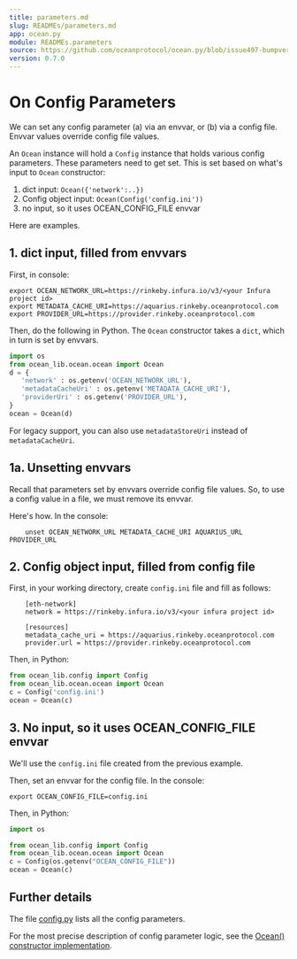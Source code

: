 ```yaml
---
title: parameters.md
slug: READMEs/parameters.md
app: ocean.py
module: READMEs.parameters
source: https://github.com/oceanprotocol/ocean.py/blob/issue497-bumpversion-to-v0.7.0/READMEs/parameters.md
version: 0.7.0
---
```

<!--
Copyright 2021 Ocean Protocol Foundation
SPDX-License-Identifier: Apache-2.0
-->

# On Config Parameters

We can set any config parameter (a) via an envvar, or (b) via a config file. Envvar values override config file values.

An `Ocean` instance will hold a `Config` instance that holds various config parameters. These parameters need to get set. This is set based on what's input to `Ocean` constructor:

1.  dict input: `Ocean({'network':..})`
2.  Config object input: `Ocean(Config('config.ini'))`
3.  no input, so it uses OCEAN_CONFIG_FILE envvar

Here are examples.

## 1. dict input, filled from envvars

First, in console:

```console
export OCEAN_NETWORK_URL=https://rinkeby.infura.io/v3/<your Infura project id>
export METADATA_CACHE_URI=https://aquarius.rinkeby.oceanprotocol.com
export PROVIDER_URL=https://provider.rinkeby.oceanprotocol.com
```

Then, do the following in Python. The `Ocean` constructor takes a `dict`, which in turn is set by envvars.

```python
import os
from ocean_lib.ocean.ocean import Ocean
d = {
   'network' : os.getenv('OCEAN_NETWORK_URL'),
   'metadataCacheUri' : os.getenv('METADATA_CACHE_URI'),
   'providerUri' : os.getenv('PROVIDER_URL'),
}
ocean = Ocean(d)
```
For legacy support, you can also use `metadataStoreUri` instead of `metadataCacheUri`.

## 1a. Unsetting envvars

Recall that parameters set by envvars override config file values. So, to use a config value in a file, we must remove its envvar.

Here's how. In the console:

```console
    unset OCEAN_NETWORK_URL METADATA_CACHE_URI AQUARIUS_URL PROVIDER_URL
```

## 2. Config object input, filled from config file

First, in your working directory, create `config.ini` file and fill as follows:

```console
    [eth-network]
    network = https://rinkeby.infura.io/v3/<your infura project id>

    [resources]
    metadata_cache_uri = https://aquarius.rinkeby.oceanprotocol.com
    provider.url = https://provider.rinkeby.oceanprotocol.com
```

Then, in Python:

```python
from ocean_lib.config import Config
from ocean_lib.ocean.ocean import Ocean
c = Config('config.ini')
ocean = Ocean(c)
```

## 3. No input, so it uses OCEAN_CONFIG_FILE envvar

We'll use the `config.ini` file created from the previous example.

Then, set an envvar for the config file. In the console:

```console
export OCEAN_CONFIG_FILE=config.ini
```

Then, in Python:

```python
import os

from ocean_lib.config import Config
from ocean_lib.ocean.ocean import Ocean
c = Config(os.getenv("OCEAN_CONFIG_FILE"))
ocean = Ocean(c)
```

## Further details

The file [config.py](https://github.com/oceanprotocol/ocean.py/blob/main/ocean_lib/config.py) lists all the config parameters.

For the most precise description of config parameter logic, see the [Ocean() constructor implementation](https://github.com/oceanprotocol/ocean.py/blob/main/ocean_lib/ocean/ocean.py).
